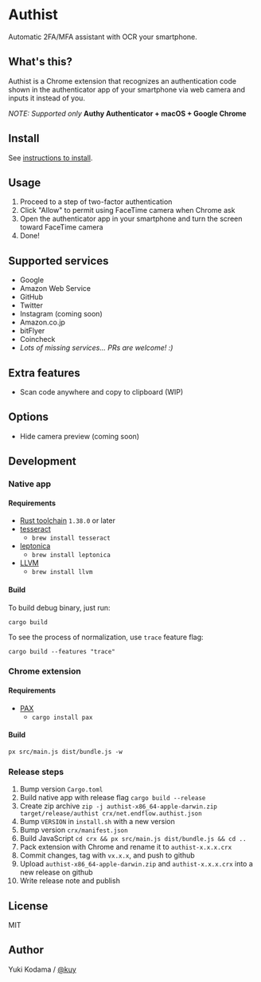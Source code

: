 # Authist

Automatic 2FA/MFA assistant with OCR your smartphone.

## What's this?

Authist is a Chrome extension that recognizes an authentication code shown
in the authenticator app of your smartphone via web camera and inputs it instead of you.

_NOTE: Supported only_ **Authy Authenticator + macOS + Google Chrome**

## Install

See [instructions to install](https://github.com/kuy/authist/blob/master/docs/INSTALL.md).

## Usage

1. Proceed to a step of two-factor authentication
2. Click "Allow" to permit using FaceTime camera when Chrome ask
3. Open the authenticator app in your smartphone and turn the screen toward FaceTime camera
4. Done!

## Supported services

- Google
- Amazon Web Service
- GitHub
- Twitter
- Instagram (coming soon)
- Amazon.co.jp
- bitFlyer
- Coincheck
- _Lots of missing services... PRs are welcome! :)_

## Extra features

- Scan code anywhere and copy to clipboard (WIP)

## Options

- Hide camera preview (coming soon)

## Development

### Native app

#### Requirements

- [Rust toolchain](https://www.rust-lang.org/tools/install) `1.38.0` or later
- [tesseract](https://github.com/tesseract-ocr/tesseract)
  - `brew install tesseract`
- [leptonica](https://github.com/DanBloomberg/leptonica)
  - `brew install leptonica`
- [LLVM](https://llvm.org/)
  - `brew install llvm`

#### Build

To build debug binary, just run:

```
cargo build
```

To see the process of normalization, use `trace` feature flag:

```
cargo build --features "trace"
```

### Chrome extension

#### Requirements

- [PAX](https://github.com/nathan/pax)
  - `cargo install pax`

#### Build

```
px src/main.js dist/bundle.js -w
```

### Release steps

1. Bump version `Cargo.toml`
2. Build native app with release flag `cargo build --release`
3. Create zip archive `zip -j authist-x86_64-apple-darwin.zip target/release/authist crx/net.endflow.authist.json`
4. Bump `VERSION` in `install.sh` with a new version
5. Bump version `crx/manifest.json`
6. Build JavaScript `cd crx && px src/main.js dist/bundle.js && cd ..`
7. Pack extension with Chrome and rename it to `authist-x.x.x.crx`
8. Commit changes, tag with `vx.x.x`, and push to github
9. Upload `authist-x86_64-apple-darwin.zip` and `authist-x.x.x.crx` into a new release on github
10. Write release note and publish

## License

MIT

## Author

Yuki Kodama / [@kuy](https://twitter.com/kuy)
